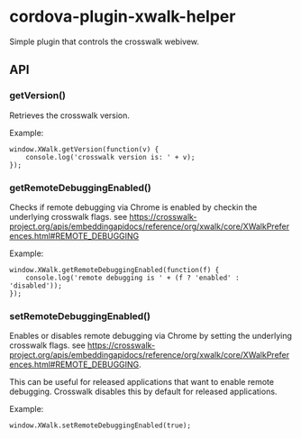 # cordova-plugin-xwalk-helper

Simple plugin that controls the crosswalk webivew.

## API

### getVersion()

Retrieves the crosswalk version.

Example:

```
window.XWalk.getVersion(function(v) {
    console.log('crosswalk version is: ' + v);
});

```

### getRemoteDebuggingEnabled()

Checks if remote debugging via Chrome is enabled by checkin the underlying crosswalk flags.
see https://crosswalk-project.org/apis/embeddingapidocs/reference/org/xwalk/core/XWalkPreferences.html#REMOTE_DEBUGGING

Example:

```
window.XWalk.getRemoteDebuggingEnabled(function(f) {
    console.log('remote debugging is ' + (f ? 'enabled' : 'disabled'));
});

```

### setRemoteDebuggingEnabled()

Enables or disables remote debugging via Chrome by setting the underlying crosswalk flags.
see https://crosswalk-project.org/apis/embeddingapidocs/reference/org/xwalk/core/XWalkPreferences.html#REMOTE_DEBUGGING.

This can be useful for released applications that want to enable remote debugging. Crosswalk disables this by default for released applications.

Example:

```
window.XWalk.setRemoteDebuggingEnabled(true);

```


